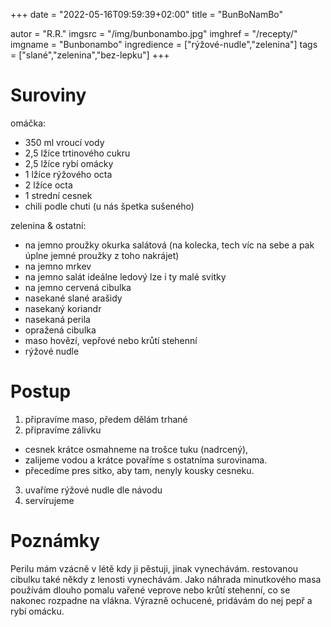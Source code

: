 +++
date = "2022-05-16T09:59:39+02:00"
title = "BunBoNamBo"

autor = "R.R."
imgsrc = "/img/bunbonambo.jpg"
imghref = "/recepty/"
imgname = "Bunbonambo"
ingredience = ["rýžové-nudle","zelenina"]
tags = ["slané","zelenina","bez-lepku"]
+++

# Suroviny
omáčka:
- 350 ml vroucí vody
- 2,5 lžíce trtinového cukru
- 2,5 lžíce rybí omácky
- 1 lžíce rýžového octa
- 2 lžíce octa
- 1 strední cesnek
- chili podle chuti (u nás špetka sušeného)

zelenina & ostatní:
- na jemno proužky okurka salátová  (na kolecka, tech víc na sebe a pak úplne jemné proužky z toho nakrájet)
- na jemno mrkev
- na jemno salát ideálne ledový lze i ty malé svitky
- na jemno cervená cibulka 
- nasekané slané arašidy
- nasekaný koriandr
- nasekaná perila
- opražená cibulka
- maso hovězí, vepřové nebo krůtí stehenní
- rýžové nudle

# Postup
1. připravíme maso, předem dělám trhané
2. připravíme zálivku
 - cesnek krátce osmahneme na trošce tuku (nadrcený), 
 - zalijeme vodou a krátce povaříme s ostatníma surovinama.
 - přecedíme pres sitko, aby tam, nenyly kousky cesneku.
3. uvaříme rýžové nudle dle návodu
4. servírujeme




# Poznámky
Perilu mám vzácně v létě kdy ji pěstuji, jinak vynechávám. restovanou cibulku také někdy z lenosti vynechávám. Jako náhrada minutkového masa používám dlouho pomalu vařené veprove nebo krůtí stehenní, co se nakonec rozpadne na vlákna.  Výrazně ochucené, pridávám do nej pepř a rybí omácku.










<!--more-->
